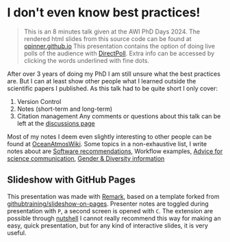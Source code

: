 # I don't even know best practices!
>This is an 8 minutes talk given at the AWI PhD Days 2024.
>The rendered html slides from this source code can be found at [opinner.github.io](https://opinner.github.io/)
>This presentation contains the option of doing live polls of the audience with [DirectPoll](https://directpoll.com).
>Extra info can be accessed by clicking the words underlined with fine dots.

After over 3 years of doing my PhD I am still unsure what the best practices are. 
But I can at least show other people what I learned outside the scientific papers I published. 
As this talk had to be quite short I only cover:
1. Version Control 
2. Notes (short-term and long-term)
3. Citation management
Any comments or questions about this talk can be left at the [discussions page](https://github.com/opinner/opinner.github.io/discussions)


Most of my notes I deem even slightly interesting to other people can be found at [OceanAtmosWiki](ocean.miraheze.org/). Some topics in a non-exhaustive list, I write notes about are [Software recommendations](https://ocean.miraheze.org/wiki/Software_recommendations), Workflow examples, [Advice for science communication](https://ocean.miraheze.org/wiki/Science_Communication), [Gender & Diversity information](https://ocean.miraheze.org/wiki/Gender_equity)

## Slideshow with GitHub Pages 
This presentation was made with [Remark](https://github.com/gnab/remark), based on a template forked from [githubtraining/slideshow-on-pages](https://github.com/githubtraining/slideshow-on-pages).
Presenter notes are toggled during presentation with `P`, a second screen is opened with `C`. The extension are possible through [nutshell](https://github.com/ncase/nutshell)
I cannot really recommend this way for making an easy, quick presentation, but for any kind of interactive slides, it is very useful.
